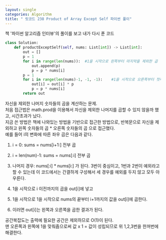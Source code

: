 ```yaml
---
layout: single
categories: Algorithm
title: " 릿코드 238 Product of Array Except Self 파이썬 풀이"
---
```

책 '파이썬 알고리즘 인터뷰'의 풀이를 보고 내가 다시 푼 코드

```py
class Solution:
    def productExceptSelf(self, nums: List[int]) -> List[int]:
        out = []
        p = 1
        for i in range(len(nums)):  #1을 시작으로 왼쪽부터 마지막을 제외한 곱
            out.append(p)
            p = p * nums[i]
        p = 1
        for i in range(len(nums)-1, -1, -1):    #1을 시작으로 오른쪽부터 첫째를 제외한 곱 = 자신을 제외한 곱
            out[i] = out[i] * p
            p = p * nums[i]
        return out
```
자신을 제외한 나머지 숫자들의 곱을 계산하는 문제.<br>
처음 접근법은 math.prod을 이용해서 자신을 제외한 나머지를 곱할 수 있지 않을까 했고, 시간초과가 났다.<br>
지금 쓴 방법은 책에 나와있는 방법을 기반으로 접근한 방법으로, 반복문으로 자신을 제외하고 왼쪽 숫자들의 곱 * 오른쪽 숫자들의 곱 으로 접근했다.<br>
예를 들어 i의 변화에 따른 좌우 곱은 다음과 같다.<br>
1. i = 0: sums = nums[i+1:] 전부 곱
2. i = len(num)-1: sums = nums[:i] 전부 곱
3. 나머지 경우: nums[:i] * nums[i:]
가 된다. 3번이 중심이고, 1번과 2번이 예외라고 할 수 있는데 이 코드에서는 간결하게 구성해서 세 경우를 예외를 두지 않고 모두 아우른다.<br>

1. 1을 시작으로 i 이전까지의 곱을 out[i]에 넣고
2. 1을 시작으로 1을 시작으로 nums의 끝부터 i+1까지의 값을 out[i]에 곱한다.
3. 이러면 out[i]는 왼쪽과 오른쪽을 곱한 결과가 된다.

공간복잡도는 출력에 필요한 공간은 제외하므로 O(1)이 된다.<br>
맨 오른쪽과 왼쪽에 1을 맞춰줌으로써 값 x 1 = 값이 성립되므로 위 1,2,3번을 한꺼번에 해결한다.